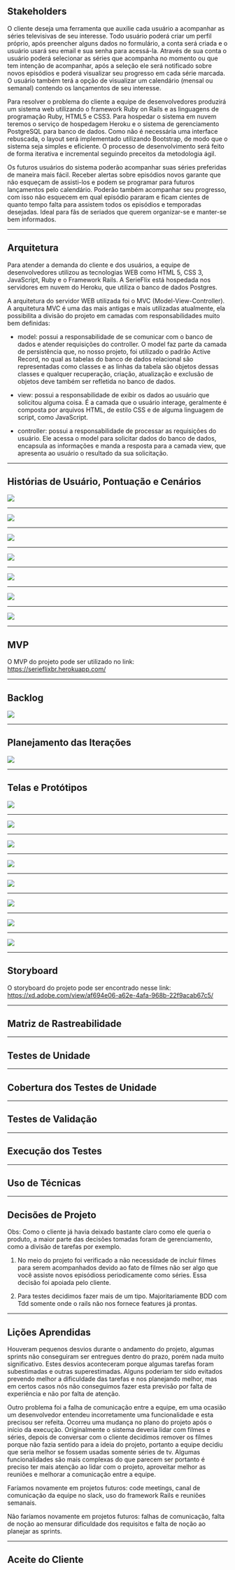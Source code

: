 ## Stakeholders

O cliente deseja uma ferramenta que auxilie cada usuário a acompanhar as séries televisivas de seu interesse. Todo usuário poderá criar um perfil próprio, após preencher alguns dados no formulário, a conta será criada e o usuário usará seu email e sua senha para acessá-la. Através de sua conta o usuário poderá selecionar as séries que acompanha no momento ou que tem intenção de acompanhar, após a seleção ele será notificado sobre novos episódios e poderá visualizar seu progresso em cada série marcada. O usuário também terá a opção de visualizar um calendário (mensal ou semanal) contendo os lançamentos de seu interesse.

Para resolver o problema do cliente a equipe de desenvolvedores produzirá um sistema web utilizando o framework Ruby on Rails e as linguagens de programação Ruby, HTML5 e CSS3. Para hospedar o sistema em nuvem teremos o serviço de hospedagem Heroku e o sistema de gerenciamento PostgreSQL para banco de dados. Como não é necessária uma interface rebuscada, o layout será implementado utilizando Bootstrap, de modo que o sistema seja simples e eficiente. O processo de desenvolvimento será feito de forma iterativa e incremental seguindo preceitos da metodologia ágil.

Os futuros usuários do sistema poderão acompanhar suas séries preferidas de maneira mais fácil. Receber alertas sobre episódios novos garante que não esqueçam de assisti-los e podem se programar para futuros lançamentos pelo calendário. Poderão também acompanhar seu progresso, com isso não esquecem em qual episódio pararam e ficam cientes de quanto tempo falta para assistem todos os episódios e temporadas desejadas. Ideal para fãs de seriados que querem organizar-se e manter-se bem informados.

---

## Arquitetura

Para atender a demanda do cliente e dos usuários, a equipe de desenvolvedores utilizou as tecnologias WEB como HTML 5, CSS 3, JavaScript, Ruby e o Framework Rails. A SerieFlix está hospedada nos servidores em nuvem do Heroku, que utiliza o banco de dados Postgres.

A arquitetura do servidor WEB utilizada foi o MVC (Model-View-Controller). A arquitetura MVC é uma das mais antigas e mais utilizadas atualmente, ela possibilita a divisão do projeto em camadas com responsabilidades muito bem definidas:

- model: possui a responsabilidade de se comunicar com o banco de dados e atender requisições do controller. O model faz parte da camada de persistência que, no nosso projeto, foi utilizado o padrão Active Record, no qual as tabelas do banco de dados relacional são representadas como classes e as linhas da tabela são objetos dessas classes e qualquer recuperação, criação, atualização e exclusão de objetos deve também ser refletida no banco de dados.

- view: possui a responsabilidade de exibir os dados ao usuário que solicitou alguma coisa. É a camada que o usuário interage, geralmente é composta por arquivos HTML, de estilo CSS e de alguma linguagem de script, como JavaScript.

- controller: possui a responsabilidade de processar as requisições do usuário. Ele acessa o model para solicitar dados do banco de dados, encapsula as informações e manda a resposta para a camada view, que apresenta ao usuário o resultado da sua solicitação.

---

## Histórias de Usuário, Pontuação e Cenários

![](docs/images/us1.png)

---

![](docs/images/us2.png)

---

![](docs/images/us3.png)

---

![](docs/images/us4.png)

---

![](docs/images/us5.png)

---

![](docs/images/us6.png)

---

![](docs/images/us7.png)

---

## MVP

O MVP do projeto pode ser utilizado no link: https://serieflixbr.herokuapp.com/

---

## Backlog

![](docs/images/backlog.png)

---

## Planejamento das Iterações

![](docs/images/sprints.png)

---

## Telas e Protótipos

![](docs/images/tela_inicial.png)

---

![](docs/images/tela_de_login.png)

---

![](docs/images/tela_de_cadastro.png)

---

![](docs/images/tela_de_series.png)

---

![](docs/images/detalhe_da_serie.png)

---

![](docs/images/minhas_series.png)

---

![](docs/images/tela_de_acompanhamento.png)

---

![](docs/images/tela_de_perfil.png)

---

## Storyboard

O storyboard do projeto pode ser encontrado nesse link: https://xd.adobe.com/view/af694e06-a62e-4afa-968b-22f9acab67c5/

---

## Matriz de Rastreabilidade

---

## Testes de Unidade

---

## Cobertura dos Testes de Unidade

---

## Testes de Validação

---

## Execução dos Testes

---

## Uso de Técnicas

---

## Decisões de Projeto
Obs: Como o cliente já havia deixado bastante claro como ele queria o produto, a maior parte das decisões tomadas foram de gerenciamento, como a divisão de tarefas por exemplo.

1) No meio do projeto foi verificado a não necessidade de incluir filmes para serem acompanhados devido ao fato de filmes não ser algo que você assiste novos episódioss periodicamente como séries. Essa decisão foi apoiada pelo cliente.

2) Para testes decidimos fazer mais de um tipo. Majoritariamente BDD com Tdd somente onde o rails não nos fornece features já prontas.

---

## Lições Aprendidas

Houveram pequenos desvios durante o andamento do projeto, algumas sprints não conseguiram ser entregues dentro do prazo, porém nada muito significativo. Estes desvios aconteceram porque algumas tarefas foram subestimadas e outras superestimadas. Alguns poderiam ter sido evitados prevendo melhor a dificuldade das tarefas e nos planejando melhor, mas em certos casos nós não conseguimos fazer esta previsão por falta de experiência e não por falta de atenção.

Outro problema foi a falha de comunicação entre a equipe, em uma ocasião um desenvolvedor entendeu incorretamente uma funcionalidade e esta precisou ser refeita. Ocorreu uma mudança no plano do projeto após o início da execução. Originalmente o sistema deveria lidar com filmes e séries, depois de conversar com o cliente decidimos remover os filmes porque não fazia sentido para a ideia do projeto, portanto a equipe decidiu que seria melhor se fossem usadas somente séries de tv. Algumas funcionalidades são mais complexas do que parecem ser portanto é preciso ter mais atenção ao lidar com o projeto, aproveitar melhor as reuniões e melhorar a comunicação entre a equipe.

Faríamos novamente em projetos futuros: code meetings, canal de comunicação da equipe no slack, uso do framework Rails e reuniões semanais.

Não faríamos novamente em projetos futuros: falhas de comunicação, falta de noção ao mensurar dificuldade dos requisitos e falta de noção ao planejar as sprints.

---

## Aceite do Cliente
